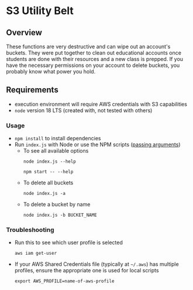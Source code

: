 # S3 Utility Belt

## Overview
These functions are very destructive and can wipe out an account's buckets. They were put together to clean out educational accounts once students are done with their resources and a new class is prepped. If you have the necessary permissions on your account to delete buckets, you probably know what power you hold.

## Requirements
  - execution environment will require AWS credentials with S3 capabilities
  - `node` version 18 LTS (created with, not tested with others)

### Usage
  - `npm install` to install dependencies
  - Run `index.js` with Node or use the NPM scripts ([passing arguments](https://stackoverflow.com/questions/11580961/sending-command-line-arguments-to-npm-script))
    - To see all available options
      ```
      node index.js --help  
      ```
      ```
      npm start -- --help
      ```
    - To delete all buckets
      ```
      node index.js -a
      ```
    - To delete a bucket by name
      ```
      node index.js -b BUCKET_NAME
      ```

### Troubleshooting
  - Run this to see which user profile is selected
    ```
    aws iam get-user
    ```
  - If your AWS Shared Credentials file (typically at `~/.aws`) has multiple profiles, ensure the appropriate one is used for local scripts
    ```
    export AWS_PROFILE=name-of-aws-profile
    ```